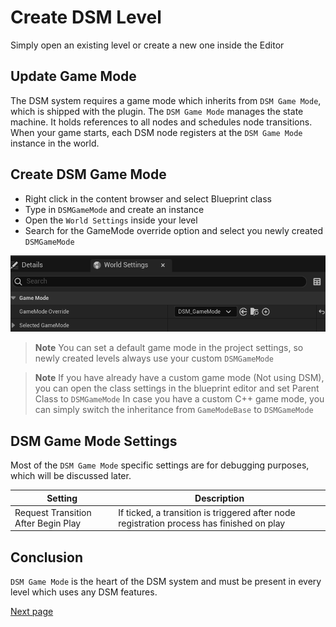 # Create DSM Level

Simply open an existing level or create a new one inside the Editor

## Update Game Mode

The DSM system requires a game mode which inherits from ```DSM Game Mode```, which is shipped with the plugin. The ```DSM Game Mode``` manages the state machine. It holds references to all nodes and schedules node transitions. When your game starts, each DSM node registers at the ```DSM Game Mode``` instance in the world.

## Create DSM Game Mode

- Right click in the content browser and select Blueprint class
- Type in ```DSMGameMode``` and create an instance
- Open the ```World Settings``` inside your level
- Search for the GameMode override option and select you newly created ```DSMGameMode```

<p align="center">
    <img src=images/SetGameModeLevel.png width="600"/>
</p>

> **Note**
> You can set a default game mode in the project settings, so newly created levels always use your custom ```DSMGameMode```

> **Note**
> If you have already have a custom game mode (Not using DSM), you can open the class settings in the blueprint editor and set Parent Class to ```DSMGameMode```
> In case you have a custom C++ game mode, you can simply switch the inheritance from ```GameModeBase``` to ```DSMGameMode```

## DSM Game Mode Settings

Most of the ```DSM Game Mode``` specific settings are for debugging purposes, which will be discussed later.

| Setting | Description|
| --------| -----------|
| Request Transition After Begin Play | If ticked, a transition is triggered after node registration process has finished on play

## Conclusion

```DSM Game Mode``` is the heart of the DSM system and must be present in every level which uses any DSM features.

[Next page](CreateDSMDataAsset.md)
